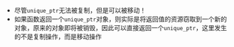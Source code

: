 * 尽管`unique_ptr`无法被复制，但是可以被移动！
* 如果函数返回一个`unique_ptr`对象，则实际是将返回值的资源窃取到一个新的对象，原来的对象即将被销毁，因此可以直接返回一个`unique_ptr`，这里发生的不是复制操作，而是移动操作
